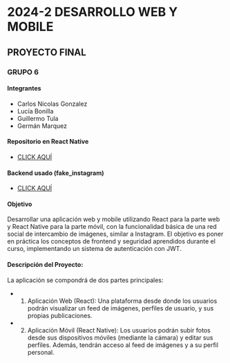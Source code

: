# 2024-2 DESARROLLO WEB Y MOBILE

## PROYECTO FINAL

### GRUPO 6

#### Integrantes

- Carlos Nicolas Gonzalez
- Lucía Bonilla
- Guillermo Tula
- Germán Marquez

#### Repositorio en React Native

- [CLICK AQUÍ](https://github.com/LuciaBonilla/2024_2_DWYM_Grupo6_Obligatorio_ReactNative.git)

#### Backend usado (fake_instagram)

- [CLICK AQUÍ](https://github.com/bruno-argenta/fake_instagram.git)

#### Objetivo

Desarrollar una aplicación web y mobile utilizando React para la parte web y React Native para la parte móvil, con la funcionalidad básica de una red social de intercambio de imágenes, similar a Instagram. El objetivo es poner en práctica los conceptos de frontend y seguridad aprendidos durante el curso, implementando un sistema de autenticación con JWT.
 
#### Descripción del Proyecto:

La aplicación se compondrá de dos partes principales:
- 1. Aplicación Web (React): Una plataforma desde donde los usuarios podrán visualizar un feed de imágenes, perfiles de usuario, y sus propias publicaciones.
- 2. Aplicación Móvil (React Native): Los usuarios podrán subir fotos desde sus dispositivos móviles (mediante la cámara) y editar sus perfiles. Además, tendrán acceso al feed de imágenes y a su perfil personal.
